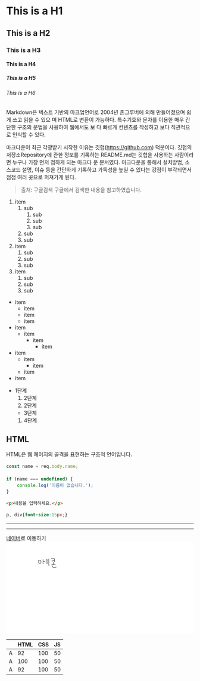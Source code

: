 # This is a H1
## This is a H2
### This is a H3
#### This is a H4
##### This is a H5
###### This is a H6

Markdown은 텍스트 기반의 마크업언어로 2004년 존그루버에 의해 만들어졌으며 쉽게 쓰고 읽을 수 있으
며 HTML로 변환이 가능하다. 특수기호와 문자를 이용한 매우 간단한 구조의 문법을 사용하여 웹에서도 보
다 빠르게 컨텐츠를 작성하고 보다 직관적으로 인식할 수 있다.

마크다운이 최근 각광받기 시작한 이유는 깃헙(https://github.com) 덕분이다. 깃헙의 저장소Repository에
관한 정보를 기록하는 README.md는 깃헙을 사용하는 사람이라면 누구나 가장 먼저 접하게 되는 마크다
운 문서였다. 마크다운을 통해서 설치방법, 소스코드 설명, 이슈 등을 간단하게 기록하고 가독성을 높일 수
있다는 강점이 부각되면서 점점 여러 곳으로 퍼져가게 된다.

> 출처: 구글검색
> 구글에서 검색한 내용을 참고하였습니다.


1. item
   1. sub
      1. sub
      2. sub
      3. sub
   2. sub
   3. sub
2. item
   1. sub
   2. sub
   3. sub
3. item
   1. sub
   2. sub
   3. sub

- item
  - item
  - item
  - item
- item
  - item
    - item
      - item
- item
  - item
    - item
  - item
- item


* 1단계
  1. 2단계
  2. 2단계
   + 3단계
    1. 4단계


## HTML

HTML은 웹 페이지의 골격을 표현하는
구조적 언어입니다.

```javascript
const name = req.body.name;

if (name === undefined) {
    console.log('이름이 없습니다.');
}
```

```html
<p>내용을 입력하세요.</p>
```

```css
p, div{font-size:15px;}
```

---

***

[네이버](https://www.naver.com)로 이동하기
![아이콘](image.png)

| | HTML | CSS | JS |
| --- | --- | --- | --- |
| A | 92 | 100 | 50 |
| A | 100 | 100 | 50 |
| A | 92 | 100 | 50 |